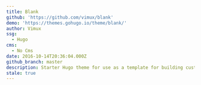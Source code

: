 ```yaml
---
title: Blank
github: 'https://github.com/vimux/blank'
demo: 'https://themes.gohugo.io/theme/blank/'
author: Vimux
ssg:
  - Hugo
cms:
  - No Cms
date: 2016-10-14T20:36:04.000Z
github_branch: master
description: Starter Hugo theme for use as a template for building custom themes
stale: true
---
```

